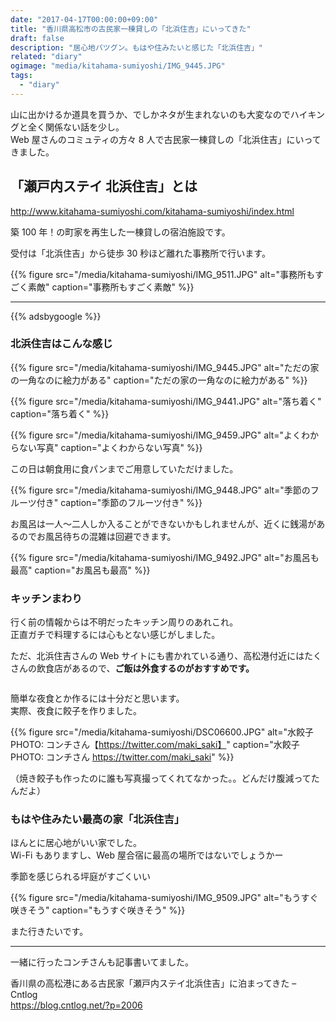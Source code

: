 ```yaml
---
date: "2017-04-17T00:00:00+09:00"
title: "香川県高松市の古民家一棟貸しの「北浜住吉」にいってきた"
draft: false
description: "居心地バツグン。もはや住みたいと感じた「北浜住吉」"
related: "diary"
ogimage: "media/kitahama-sumiyoshi/IMG_9445.JPG"
tags:
  - "diary"
---
```


<!--more-->

山に出かけるか道具を買うか、でしかネタが生まれないのも大変なのでハイキングと全く関係ない話を少し。  
Web 屋さんのコミュティの方々 8 人で古民家一棟貸しの「北浜住吉」にいってきました。

## 「瀬戸内ステイ 北浜住吉」とは

http://www.kitahama-sumiyoshi.com/kitahama-sumiyoshi/index.html

築 100 年！の町家を再生した一棟貸しの宿泊施設です。

受付は「北浜住吉」から徒歩 30 秒ほど離れた事務所で行います。

{{% figure src="/media/kitahama-sumiyoshi/IMG_9511.JPG" alt="事務所もすごく素敵" caption="事務所もすごく素敵" %}}

---

{{% adsbygoogle %}}

### 北浜住吉はこんな感じ

{{% figure src="/media/kitahama-sumiyoshi/IMG_9445.JPG" alt="ただの家の一角なのに絵力がある" caption="ただの家の一角なのに絵力がある" %}}

{{% figure src="/media/kitahama-sumiyoshi/IMG_9441.JPG" alt="落ち着く" caption="落ち着く" %}}

{{% figure src="/media/kitahama-sumiyoshi/IMG_9459.JPG" alt="よくわからない写真" caption="よくわからない写真" %}}

この日は朝食用に食パンまでご用意していただけました。

{{% figure src="/media/kitahama-sumiyoshi/IMG_9448.JPG" alt="季節のフルーツ付き" caption="季節のフルーツ付き" %}}

お風呂は一人〜二人しか入ることができないかもしれませんが、近くに銭湯があるのでお風呂待ちの混雑は回避できます。

{{% figure src="/media/kitahama-sumiyoshi/IMG_9492.JPG" alt="お風呂も最高" caption="お風呂も最高" %}}


### キッチンまわり

行く前の情報からは不明だったキッチン周りのあれこれ。  
正直ガチで料理するには心もとない感じがしました。

ただ、北浜住吉さんの Web サイトにも書かれている通り、高松港付近にはたくさんの飲食店があるので、**ご飯は外食するのがおすすめです。**

<script src="/js/bundle.js"></script>
<div class="hh-flipsnap">
<div class="hh-flipsnap__inner flipsnap">
<div class="hh-flipsnap__item"><img src="/media/kitahama-sumiyoshi/IMG_9447.JPG" alt=""></div>
<div class="hh-flipsnap__item"><img src="/media/kitahama-sumiyoshi/IMG_9449.JPG" alt=""></div>
<div class="hh-flipsnap__item"><img src="/media/kitahama-sumiyoshi/IMG_9450.JPG" alt=""></div>
<div class="hh-flipsnap__item"><img src="/media/kitahama-sumiyoshi/IMG_9452.JPG" alt=""></div>
<div class="hh-flipsnap__item"><img src="/media/kitahama-sumiyoshi/IMG_9453.JPG" alt=""></div>
<div class="hh-flipsnap__item"><img src="/media/kitahama-sumiyoshi/IMG_9454.JPG" alt=""></div>
<div class="hh-flipsnap__item"><img src="/media/kitahama-sumiyoshi/IMG_9446.JPG" alt=""></div>
</div>
</div>
<div class="pointer">
<span class="current"></span>
<span></span>
<span></span>
<span></span>
<span></span>
<span></span>
<span></span>
</div>

簡単な夜食とか作るには十分だと思います。  
実際、夜食に餃子を作りました。

{{% figure src="/media/kitahama-sumiyoshi/DSC06600.JPG" alt="水餃子 PHOTO: コンチさん【https://twitter.com/maki_saki】" caption="水餃子 PHOTO: コンチさん <https://twitter.com/maki_saki>" %}}

（焼き餃子も作ったのに誰も写真撮ってくれてなかった。。どんだけ腹減ってたんだよ）

### もはや住みたい最高の家「北浜住吉」

ほんとに居心地がいい家でした。  
Wi-Fi もありますし、Web 屋合宿に最高の場所ではないでしょうかー

季節を感じられる坪庭がすごくいい

{{% figure src="/media/kitahama-sumiyoshi/IMG_9509.JPG" alt="もうすぐ咲きそう" caption="もうすぐ咲きそう" %}}

また行きたいです。

---

一緒に行ったコンチさんも記事書いてました。

香川県の高松港にある古民家「瀬戸内ステイ北浜住吉」に泊まってきた &#8211; Cntlog  
<https://blog.cntlog.net/?p=2006>
